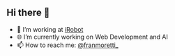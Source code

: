 ## Hi there 👋

- 🏢 I’m working at [iRobot](http://irobot.com/)
- 🌐 I’m currently working on Web Development and AI
- 📫 How to reach me: [@franmoretti_](https://twitter.com/franmoretti_)

